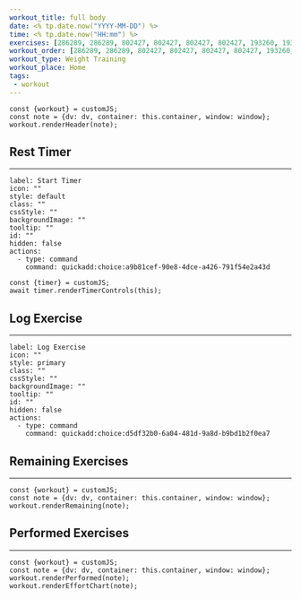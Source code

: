 ```yaml
---
workout_title: full body
date: <% tp.date.now("YYYY-MM-DD") %>
time: <% tp.date.now("HH:mm") %>
exercises: [286289, 286289, 802427, 802427, 802427, 802427, 193260, 193260, 193260, 193260, 830919, 830919, 830919, 830919, 830919, 808829, 808829, 808829, 808829]
workout_order: [286289, 286289, 802427, 802427, 802427, 802427, 193260, 193260, 193260, 193260, 830919, 830919, 830919, 830919, 830919, 808829, 808829, 808829, 808829]
workout_type: Weight Training
workout_place: Home
tags:
 - workout
---
```


```dataviewjs
const {workout} = customJS;
const note = {dv: dv, container: this.container, window: window};
workout.renderHeader(note);
```

## Rest Timer
---
```meta-bind-button
label: Start Timer
icon: ""
style: default
class: ""
cssStyle: ""
backgroundImage: ""
tooltip: ""
id: ""
hidden: false
actions:
  - type: command
    command: quickadd:choice:a9b81cef-90e8-4dce-a426-791f54e2a43d
```

```dataviewjs
const {timer} = customJS;
await timer.renderTimerControls(this);
```

## Log Exercise
---
```meta-bind-button
label: Log Exercise
icon: ""
style: primary
class: ""
cssStyle: ""
backgroundImage: ""
tooltip: ""
id: ""
hidden: false
actions:
  - type: command
    command: quickadd:choice:d5df32b0-6a04-481d-9a8d-b9bd1b2f0ea7
```

## Remaining Exercises
---
```dataviewjs
const {workout} = customJS;
const note = {dv: dv, container: this.container, window: window};
workout.renderRemaining(note);
```

## Performed Exercises
---
```dataviewjs
const {workout} = customJS;
const note = {dv: dv, container: this.container, window: window};
workout.renderPerformed(note);
workout.renderEffortChart(note);
```